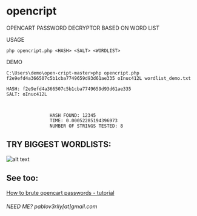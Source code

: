 # opencript
OPENCART PASSWORD DECRYPTOR BASED ON WORD LIST


USAGE
```
php opencript.php <HASH> <SALT> <WORDLIST>
```

  
DEMO
```
C:\Users\demo\open-cript-master>php opencript.php f2e9efd4a366507c5b1cba7749659d93d61ae335 oInuc412L wordlist_demo.txt

HASH: f2e9efd4a366507c5b1cba7749659d93d61ae335
SALT: oInuc412L



                HASH FOUND: 12345
                TIME: 0.00052285194396973
                NUMBER OF STRINGS TESTED: 8

```

## TRY BIGGEST WORDLISTS:

![alt text][logo]

[logo]: https://image.prntscr.com/image/-o21CVT3SduzflFpIdoKSA.png "Exemple using an large wordlist."



## See too:
[How to brute opencart passwords - tutorial](https://github.com/pabloverlly/brute-force-opencart-documentation)

###### _NEED ME? pablov3rlly[at]gmail.com_
